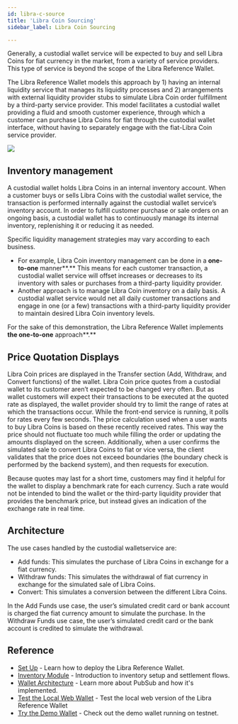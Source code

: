 ```yaml
---
id: libra-c-source
title: 'Libra Coin Sourcing'
sidebar_label: Libra Coin Sourcing

---
```


Generally, a custodial wallet service will be expected to buy and sell Libra Coins for fiat currency in the market, from a variety of service providers. This type of service is beyond the scope of the Libra Reference Wallet. 

The Libra Reference Wallet models this approach by 1) having an internal liquidity service that manages its liquidity processes and 2) arrangements with external liquidity provider stubs to simulate Libra Coin order fulfillment by a third-party service provider. This model facilitates a custodial wallet providing a fluid and smooth customer experience, through which a customer can purchase Libra Coins for fiat through the custodial wallet interface, without having to separately engage with the fiat-Libra Coin service provider. 

![](/img/docs/libra-c-sourcing.svg)



## Inventory management

A custodial wallet holds Libra Coins in an internal inventory account. When a customer buys or sells Libra Coins with the custodial wallet service, the transaction is performed internally against the custodial wallet service’s inventory account. In order to fulfill customer purchase or sale orders on an ongoing basis, a custodial wallet has to continuously manage its internal inventory, replenishing it or reducing it as needed. 

Specific liquidity management strategies may vary according to each business.

* For example, Libra Coin inventory management can be done in a **one-to-one** manner**.** This means for each customer transaction, a custodial wallet service will offset increases or decreases to its inventory with sales or purchases from a third-party liquidity provider. 
* Another approach is to manage Libra Coin inventory on a daily basis. A custodial wallet service would net all daily customer transactions and engage in one (or a few) transactions with a third-party liquidity provider to maintain desired Libra Coin inventory levels. 



For the sake of this demonstration, the Libra Reference Wallet implements **the one-to-one** approach**.** 



## Price Quotation Displays

Libra Coin prices are displayed in the Transfer section (Add, Withdraw, and Convert functions) of the wallet. Libra Coin price quotes from a custodial wallet to its customer aren’t expected to be changed very often. But as wallet customers will expect their transactions to be executed at the quoted rate as displayed, the wallet provider should try to limit the range of rates at which the transactions occur. While the front-end service is running, it polls for rates every few seconds. The price calculation used when a user wants to buy Libra Coins is based on these recently received rates. This way the price should not fluctuate too much while filling the order or updating the amounts displayed on the screen. Additionally, when a user confirms the simulated sale to convert Libra Coins to fiat or vice versa, the client validates that the price does not exceed boundaries (the boundary check is performed by the backend system), and then requests for execution.

Because quotes may last for a short time, customers may find it helpful for the wallet to display a benchmark rate for each currency. Such a rate would not be intended to bind the wallet or the third-party liquidity provider that provides the benchmark price, but instead gives an indication of the exchange rate in real time. 



## Architecture

The use cases handled by the custodial walletservice are:

* Add funds: This simulates the purchase of Libra Coins in exchange for a fiat currency.
* Withdraw funds: This simulates the withdrawal of fiat currency in exchange for the simulated sale of Libra Coins.
* Convert: This simulates a conversion between the different Libra Coins.

In the Add Funds use case, the user’s simulated credit card or bank account is charged the fiat currency amount to simulate the purchase. In the Withdraw Funds use case, the user’s simulated credit card or the bank account is credited to simulate the withdrawal.



## Reference

* [Set Up](set-up-reference-wallet.md) - Learn how to deploy the Libra Reference Wallet.
* [Inventory Module](inventory-mod.md) - Introduction to inventory setup and settlement flows. 
* [Wallet Architecture](wallet-arch.md) - Learn more about PubSub and how it's implemented.
* [Test the Local Web Wallet](try-local-web-wallet.md) - Test the local web version of the Libra Reference Wallet
* [Try the Demo Wallet](public-demo-wallet.md) - Check out the demo wallet running on testnet. 
